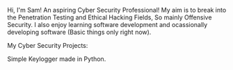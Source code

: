 Hi, I'm Sam! An aspiring Cyber Security Professional!
My aim is to break into the Penetration Testing and Ethical Hacking Fields, So mainly Offensive Security.
I also enjoy learning software development and ocassionally developing software (Basic things only right now).

My Cyber Security Projects:

Simple Keylogger made in Python.
